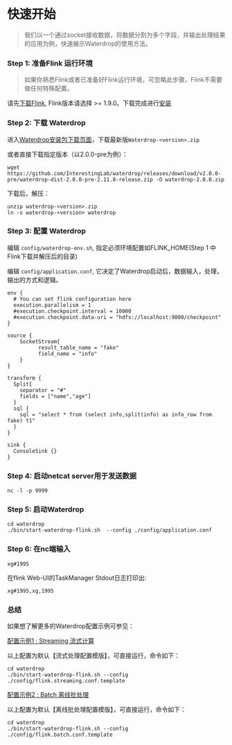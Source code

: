 # 快速开始

> 我们以一个通过socket接收数据，将数据分割为多个字段，并输出处理结果的应用为例，快速展示Waterdrop的使用方法。

### Step 1: 准备Flink 运行环境

> 如果你熟悉Flink或者已准备好Flink运行环境，可忽略此步骤，Flink不需要做任何特殊配置。

请先[下载Flink](https://flink.apache.org/downloads.html), Flink版本请选择 >= 1.9.0。下载完成进行[安装](https://ci.apache.org/projects/flink/flink-docs-release-1.9/zh/ops/deployment/cluster_setup.html)

### Step 2: 下载 Waterdrop

进入[Waterdrop安装包下载页面](https://github.com/InterestingLab/waterdrop/releases/tag/v2.0.0-pre)，下载最新版`Waterdrop-<version>.zip`

或者直接下载指定版本（以2.0.0-pre为例）：

```
wget https://github.com/InterestingLab/waterdrop/releases/download/v2.0.0-pre/waterdrop-dist-2.0.0-pre-2.11.8-release.zip -O waterdrop-2.0.0.zip
```

下载后，解压：

```
unzip waterdrop-<version>.zip
ln -s waterdrop-<version> waterdrop
```

### Step 3: 配置 Waterdrop

编辑 `config/waterdrop-env.sh`, 指定必须环境配置如FLINK_HOME(Step 1 中Flink下载并解压后的目录)

编辑 `config/application.conf`, 它决定了Waterdrop启动后，数据输入，处理，输出的方式和逻辑。

```
env {
  # You can set flink configuration here
  execution.parallelism = 1
  #execution.checkpoint.interval = 10000
  #execution.checkpoint.data-uri = "hdfs://localhost:9000/checkpoint"
}

source {
    SocketStream{
          result_table_name = "fake"
          field_name = "info"
    }
}

transform {
  Split{
    separator = "#"
    fields = ["name","age"]
  }
  sql {
    sql = "select * from (select info,split(info) as info_row from fake) t1"
  }
}

sink {
  ConsoleSink {}
}

```

### Step 4: 启动netcat server用于发送数据

```
nc -l -p 9999
```


### Step 5: 启动Waterdrop

```
cd waterdrop
./bin/start-waterdrop-flink.sh  --config ./config/application.conf

```

### Step 6: 在nc端输入

```
xg#1995
```
在flink Web-UI的TaskManager Stdout日志打印出:

```
xg#1995,xg,1995
```


### 总结


如果想了解更多的Waterdrop配置示例可参见：

[配置示例1 : Streaming 流式计算](https://github.com/InterestingLab/waterdrop/blob/wd-v2-baseline/config/flink.streaming.conf.template)

以上配置为默认【流式处理配置模版】，可直接运行，命令如下：

```
cd waterdrop
./bin/start-waterdrop-flink.sh --config ./config/flink.streaming.conf.template

```

[配置示例2 : Batch 离线批处理](https://github.com/InterestingLab/waterdrop/blob/wd-v2-baseline/config/flink.batch.conf.template)

以上配置为默认【离线批处理配置模版】，可直接运行，命令如下：

```
cd waterdrop
./bin/start-waterdrop-flink.sh --config ./config/flink.batch.conf.template

```
